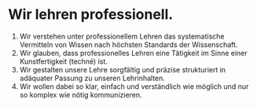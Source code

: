 <!---
   NAME - The NAME of this project is:
ethos

  FILE - The FILENAME of the current file is:
/v5a2.md

  CREATION - This project was CREATED on:
2017-01-28-16:15:00 UTC

  MODIFICATION - This project was last MODIFIED on:
2017-01-28-16:15:00 UTC

  VERSION - The current VERSION of this project is:
<git-commit-hash>-2017-01-28-16:15:00 UTC

  CREATOR(S) - This project was CREATED by:
Michael Czechowski, Martin Maga

  CONTACT - You can CONTACT the creator(s) or developer(s) of this project at:
E-Mail: mail@martinmaga.de

  COPYRIGHT - The COPYRIGHT holder of this project is:
COPYRIGHT (c) 2016 Martin Maga

  LICENSE - This project is LICENSED under the following license:
Martin Maga 2016 CC BY-SA 4.0 https://creativecommons.org

  SUBFILE – This is a SUBFILE! For more INFORMATION on this project go to:
/README.md
--->

# Wir lehren professionell.

1. Wir verstehen unter professionellem Lehren das systematische Vermitteln von Wissen nach höchsten Standards der Wissenschaft.
2. Wir glauben, dass professionelles Lehren eine Tätigkeit im Sinne einer Kunstfertigkeit (techné) ist. 
3. Wir gestalten unsere Lehre sorgfältig und präzise strukturiert in adäquater Passung zu unseren Lehrinhalten.
4. Wir wollen dabei so klar, einfach und verständlich wie möglich und nur so komplex wie nötig kommunizieren.
